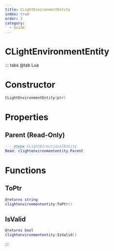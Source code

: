 ```yaml
---
title: CLightEnvironmentEntity
index: true
order: 2
category:
  - Guide
---
```


# CLightEnvironmentEntity

::: tabs
@tab Lua
# Constructor
```lua
CLightEnvironmentEntity(ptr)
```
# Properties
## Parent (Read-Only)
```lua
--- @type CLightDirectionalEntity
Read: clightenvironmententity.Parent
```
# Functions
## ToPtr
```lua
@returns string
clightenvironmententity:ToPtr()
```
## IsValid
```lua
@returns bool
clightenvironmententity:IsValid()
```

:::